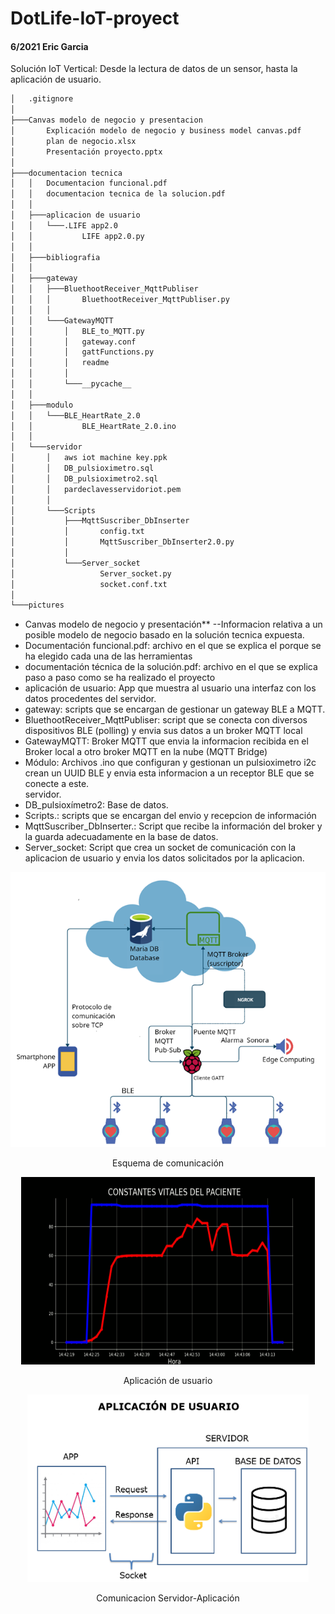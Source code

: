 # DotLife-IoT-proyect
#### 6/2021 Eric Garcia
Solución IoT Vertical: Desde la lectura de datos de un sensor, hasta la aplicación de usuario.

```bash
│   .gitignore
│
├───Canvas modelo de negocio y presentacion
│       Explicación modelo de negocio y business model canvas.pdf
│       plan de negocio.xlsx
│       Presentación proyecto.pptx
│
├───documentacion tecnica
│   │   Documentacion funcional.pdf
│   │   documentacion tecnica de la solucion.pdf
│   │
│   ├───aplicacion de usuario
│   │   └───.LIFE app2.0
│   │           LIFE app2.0.py
│   │
│   ├───bibliografia
│   │
│   ├───gateway
│   │   ├───BluethootReceiver_MqttPubliser
│   │   │       BluethootReceiver_MqttPubliser.py
│   │   │
│   │   └───GatewayMQTT
│   │       │   BLE_to_MQTT.py
│   │       │   gateway.conf
│   │       │   gattFunctions.py
│   │       │   readme
│   │       │
│   │       └───__pycache__
│   │
│   ├───modulo
│   │   └───BLE_HeartRate_2.0
│   │           BLE_HeartRate_2.0.ino
│   │
│   └───servidor
│       │   aws iot machine key.ppk
│       │   DB_pulsioximetro.sql
│       │   DB_pulsioximetro2.sql
│       │   pardeclavesservidoriot.pem
│       │
│       └───Scripts
│           ├───MqttSuscriber_DbInserter
│           │       config.txt
│           │       MqttSuscriber_DbInserter2.0.py
│           │
│           └───Server_socket
│                   Server_socket.py
│                   socket.conf.txt
│
└───pictures
```


- Canvas modelo de negocio y presentación**    --Informacion relativa a un posible modelo de negocio basado en la solución 
tecnica expuesta.  
- Documentación funcional.pdf: archivo en el que se explica el porque se ha elegido cada una de las herramientas
- documentación técnica de la solución.pdf: archivo en el que se explica paso a paso como se ha realizado el proyecto
- aplicación de usuario: App que muestra al usuario una interfaz con los datos procedentes del servidor.   
- gateway: scripts que se encargan de gestionar un gateway BLE a MQTT.  
- BluethootReceiver_MqttPubliser: script que se conecta con diversos dispositivos BLE (polling) y envia sus datos a un broker MQTT local  
- GatewayMQTT: Broker MQTT que envia la informacion recibida en el Broker local a otro broker MQTT en la nube (MQTT Bridge)   
- Módulo: Archivos .ino que configuran y gestionan un pulsioximetro i2c crean un UUID BLE y envia esta informacion a un receptor BLE que se conecte a este.   
servidor. 
- DB_pulsioxímetro2: Base de datos.  
- Scripts.: scripts que se encargan del envio y recepcion de información  
- MqttSuscriber_DbInserter.: Script que recibe la información del broker y la guarda adecuadamente en la base de datos.  
- Server_socket: Script que crea un socket de comunicación con la aplicacion de usuario y envia los datos solicitados por la aplicacion.  


<p align="center">
  <img src="https://github.com/ericgc1997/DotLife-IoT-proyect/blob/master/pictures/Network%20scheme.png">  
  <p align="center"> Esquema de comunicación</p>  
</p>  
<p align="center">
  <img src="https://github.com/ericgc1997/DotLife-IoT-proyect/blob/master/pictures/ejemplo%20aplicacion%20de%20usuario.png" width= "470" height="300">
  <p align="center"> Aplicación de usuario</p>  
</p>  
<p align="center">
  <img src="https://github.com/ericgc1997/DotLife-IoT-proyect/blob/master/pictures/comunnication%20app.png" width= "450"height="300">
  <p align="center"> Comunicacion Servidor-Aplicación</p>  
</p>  
